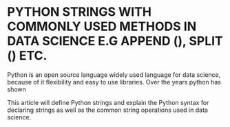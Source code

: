 # PYTHON STRINGS WITH COMMONLY USED METHODS IN DATA SCIENCE E.G APPEND (), SPLIT () ETC.

Python is an open source language widely used language for data science, because of it flexibility and easy to use libraries. Over the years python has shown

This article will define Python strings and explain the Python syntax for declaring strings as well as the common string operations used in data science.

